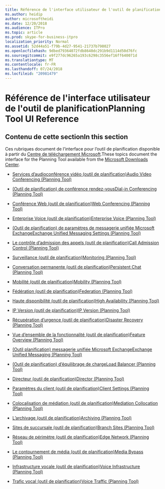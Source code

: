 ```yaml
---
title: Référence de l'interface utilisateur de l'outil de planification
ms.author: heidip
author: microsoftheidi
ms.date: 12/20/2018
ms.audience: ITPro
ms.topic: article
ms.prod: skype-for-business-itpro
localization_priority: Normal
ms.assetid: 52d44a51-f79b-4d27-9541-21737b798027
ms.openlocfilehash: 9dbed79364072fdb8640dc291b9d1114d50d76fc
ms.sourcegitcommit: e9f277dc96265a193c6298c3556ef16ff640071d
ms.translationtype: MT
ms.contentlocale: fr-FR
ms.lasthandoff: 07/24/2018
ms.locfileid: "20981479"
---
```

# <a name="planning-tool-ui-reference"></a><span data-ttu-id="a1e67-102">Référence de l'interface utilisateur de l'outil de planification</span><span class="sxs-lookup"><span data-stu-id="a1e67-102">Planning Tool UI Reference</span></span>
 
## <a name="in-this-section"></a><span data-ttu-id="a1e67-103">Contenu de cette section</span><span class="sxs-lookup"><span data-stu-id="a1e67-103">In this section</span></span>

<span data-ttu-id="a1e67-104">Ces rubriques document de l’interface pour l’outil de planification disponible à partir du [Centre de téléchargement Microsoft](https://go.microsoft.com/fwlink/p/?LinkID=282725).</span><span class="sxs-lookup"><span data-stu-id="a1e67-104">These topics document the interface for the Planning Tool available from the [Microsoft Downloads Center](https://go.microsoft.com/fwlink/p/?LinkID=282725).</span></span> 
  
- [<span data-ttu-id="a1e67-105">Services d’audioconférence vidéo (outil de planification)</span><span class="sxs-lookup"><span data-stu-id="a1e67-105">Audio Video Conferencing (Planning Tool)</span></span>](../../help-topics/help-planning/audio-video-conferencing.md)
    
- [<span data-ttu-id="a1e67-106">(Outil de planification) de conférence rendez-vous</span><span class="sxs-lookup"><span data-stu-id="a1e67-106">Dial-in Conferencing (Planning Tool)</span></span>](../../help-topics/help-planning/dial-in-conferencing.md)
    
- [<span data-ttu-id="a1e67-107">Conférence Web (outil de planification)</span><span class="sxs-lookup"><span data-stu-id="a1e67-107">Web Conferencing (Planning Tool)</span></span>](../../help-topics/help-planning/web-conferencing.md)
    
- [<span data-ttu-id="a1e67-108">Enterprise Voice (outil de planification)</span><span class="sxs-lookup"><span data-stu-id="a1e67-108">Enterprise Voice (Planning Tool)</span></span>](../../help-topics/help-planning/enterprise-voice.md)
    
- [<span data-ttu-id="a1e67-109">(Outil de planification) de paramètres de messagerie unifiée Microsoft Exchange</span><span class="sxs-lookup"><span data-stu-id="a1e67-109">Exchange Unified Messaging Settings (Planning Tool)</span></span>](../../help-topics/help-planning/exchange-unified-messaging-settings.md)
    
- [<span data-ttu-id="a1e67-110">Le contrôle d’admission des appels (outil de planification)</span><span class="sxs-lookup"><span data-stu-id="a1e67-110">Call Admission Control (Planning Tool)</span></span>](../../help-topics/help-planning/call-admission-control.md)
    
- [<span data-ttu-id="a1e67-111">Surveillance (outil de planification)</span><span class="sxs-lookup"><span data-stu-id="a1e67-111">Monitoring (Planning Tool)</span></span>](../../help-topics/help-planning/monitoring.md)
    
- [<span data-ttu-id="a1e67-112">Conversation permanente (outil de planification)</span><span class="sxs-lookup"><span data-stu-id="a1e67-112">Persistent Chat (Planning Tool)</span></span>](../../help-topics/help-planning/persistent-chat.md)
    
- [<span data-ttu-id="a1e67-113">Mobilité (outil de planification)</span><span class="sxs-lookup"><span data-stu-id="a1e67-113">Mobility (Planning Tool)</span></span>](../../help-topics/help-planning/mobility.md)
    
- [<span data-ttu-id="a1e67-114">Fédération (outil de planification)</span><span class="sxs-lookup"><span data-stu-id="a1e67-114">Federation (Planning Tool)</span></span>](../../help-topics/help-planning/federation.md)
    
- [<span data-ttu-id="a1e67-115">Haute disponibilité (outil de planification)</span><span class="sxs-lookup"><span data-stu-id="a1e67-115">High Availability (Planning Tool)</span></span>](../../help-topics/help-planning/high-availability.md)
    
- [<span data-ttu-id="a1e67-116">IP Version (outil de planification)</span><span class="sxs-lookup"><span data-stu-id="a1e67-116">IP Version (Planning Tool)</span></span>](../../help-topics/help-planning/ip-version.md)
    
- [<span data-ttu-id="a1e67-117">Récupération d’urgence (outil de planification)</span><span class="sxs-lookup"><span data-stu-id="a1e67-117">Disaster Recovery (Planning Tool)</span></span>](../../help-topics/help-planning/disaster-recovery.md)
    
- [<span data-ttu-id="a1e67-118">Vue d’ensemble de la fonctionnalité (outil de planification)</span><span class="sxs-lookup"><span data-stu-id="a1e67-118">Feature Overview (Planning Tool)</span></span>](../../help-topics/help-planning/feature-overview.md)
    
- [<span data-ttu-id="a1e67-119">(Outil planification) messagerie unifiée Microsoft Exchange</span><span class="sxs-lookup"><span data-stu-id="a1e67-119">Exchange Unified Messaging (Planning Tool)</span></span>](../../help-topics/help-planning/exchange-unified-messaging.md)
    
- [<span data-ttu-id="a1e67-120">(Outil de planification) d’équilibrage de charge</span><span class="sxs-lookup"><span data-stu-id="a1e67-120">Load Balancer (Planning Tool)</span></span>](../../help-topics/help-planning/load-balancer.md)
    
- [<span data-ttu-id="a1e67-121">Directeur (outil de planification)</span><span class="sxs-lookup"><span data-stu-id="a1e67-121">Director (Planning Tool)</span></span>](../../help-topics/help-planning/director.md)
    
- [<span data-ttu-id="a1e67-122">Paramètres du client (outil de planification)</span><span class="sxs-lookup"><span data-stu-id="a1e67-122">Client Settings (Planning Tool)</span></span>](../../help-topics/help-planning/client-settings.md)
    
- [<span data-ttu-id="a1e67-123">Colocalisation de médiation (outil de planification)</span><span class="sxs-lookup"><span data-stu-id="a1e67-123">Mediation Collocation (Planning Tool)</span></span>](../../help-topics/help-planning/mediation-collocation.md)
    
- [<span data-ttu-id="a1e67-124">L’archivage (outil de planification)</span><span class="sxs-lookup"><span data-stu-id="a1e67-124">Archiving (Planning Tool)</span></span>](../../help-topics/help-planning/archiving.md)
    
- [<span data-ttu-id="a1e67-125">Sites de succursale (outil de planification)</span><span class="sxs-lookup"><span data-stu-id="a1e67-125">Branch Sites (Planning Tool)</span></span>](../../help-topics/help-planning/branch-sites.md)
    
- [<span data-ttu-id="a1e67-126">Réseau de périmètre (outil de planification)</span><span class="sxs-lookup"><span data-stu-id="a1e67-126">Edge Network (Planning Tool)</span></span>](../../help-topics/help-planning/edge-network.md)
    
- [<span data-ttu-id="a1e67-127">Le contournement de média (outil de planification)</span><span class="sxs-lookup"><span data-stu-id="a1e67-127">Media Bypass (Planning Tool)</span></span>](../../help-topics/help-planning/media-bypass.md)
    
- [<span data-ttu-id="a1e67-128">Infrastructure vocale (outil de planification)</span><span class="sxs-lookup"><span data-stu-id="a1e67-128">Voice Infrastructure (Planning Tool)</span></span>](../../help-topics/help-planning/voice-infrastructure.md)
    
- [<span data-ttu-id="a1e67-129">Trafic vocal (outil de planification)</span><span class="sxs-lookup"><span data-stu-id="a1e67-129">Voice Traffic (Planning Tool)</span></span>](../../help-topics/help-planning/voice-traffic.md)
    

